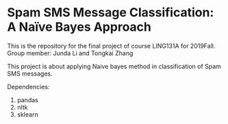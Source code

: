 # Spam SMS Message Classification: A Naïve Bayes Approach

This is the repository for the final project of course LING131A for 2019Fall.
Group member: Junda Li and Tongkai Zhang

This project is about applying Naive bayes method in classification of Spam SMS messages.

Dependencies:
1. pandas
2. nltk
3. sklearn

